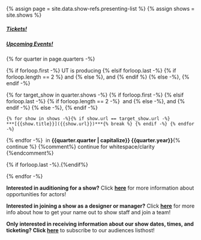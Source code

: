 {% assign page = site.data.show-refs.presenting-list %}
{% assign shows = site.shows %}

##### **[Tickets!](https://uchicago-student-orgs.myshopify.com/collections/university-theatre-ut)**

##### **[Upcoming Events!](/events)**

{% for quarter in page.quarters -%}

  {% if forloop.first -%} UT is producing
  {% elsif forloop.last -%} 
    {% if forloop.length == 2 %}&nbsp;and {% else %}, and {% endif %}
  {% else -%}, 
  {% endif -%}

  {% for target_show in quarter.shows -%}
    {% if forloop.first -%}
    {% elsif forloop.last -%}
      {% if forloop.length == 2 -%} &nbsp;and
      {% else -%}, and 
      {% endif -%}
    {% else -%}, 
    {% endif -%}
    
    {% for show in shows -%}{% if show.url == target_show.url -%}
    ***[{{show.title}}]({{show.url}})***{% break %} {% endif -%} {% endfor -%}
  
  {% endfor -%} 
  &nbsp;in **{{quarter.quarter | capitalize}} {{quarter.year}}**{% continue %} {%comment%} continue for whitespace/clarity {%endcomment%}

  {% if forloop.last -%}.{%endif%}
  
{% endfor -%}


**Interested in auditioning for a show?** Click **[here](/get-involved/actors)** for more information about opportunities for actors!

**Interested in joining a show as a designer or manager?** Click **[here](get-involved/designers-managers)** for more info about how to get your name out to show staff and join a team!

**Only interested in receiving information about our show dates, times, and ticketing? Click [here](https://lists.uchicago.edu/web/info/ut-audiences)** to subscribe to our audiences listhost!

